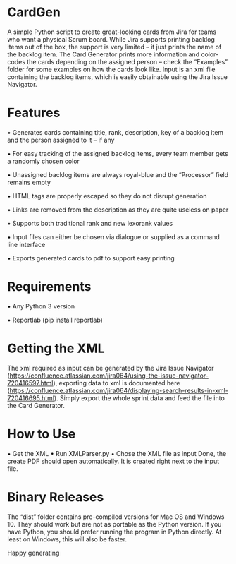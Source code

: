 # CardGen
A simple Python script to create great-looking cards from Jira for teams who want a physical Scrum board. 
While Jira supports printing backlog items out of the box, the support is very limited – it just prints the name of
the backlog item. The Card Generator prints more information and color-codes the cards depending on the assigned person
– check the “Examples” folder for some examples on how the cards look like. Input is an xml file containing the 
backlog items, which is easily obtainable using the Jira Issue Navigator.
# Features
•	Generates cards containing title, rank, description, key of a backlog item and the person assigned to it – if any

•	For easy tracking of the assigned backlog items, every team member gets a randomly chosen color

•	Unassigned backlog items are always royal-blue and the “Processor” field remains empty

•	HTML tags are properly escaped so they do not disrupt generation

•	Links are removed from the description as they are quite useless on paper

•	Supports both traditional rank and new lexorank values

•	Input files can either be chosen via dialogue or supplied as a command line interface

•	Exports generated cards to pdf to support easy printing

# Requirements
•	Any Python 3 version

•	Reportlab (pip install reportlab)

# Getting the XML
The xml required as input can be generated by the Jira Issue Navigator (https://confluence.atlassian.com/jira064/using-the-issue-navigator-720416597.html), 
exporting data to xml is documented here (https://confluence.atlassian.com/jira064/displaying-search-results-in-xml-720416695.html). 
Simply export the whole sprint data and feed the file into the Card Generator. 

# How to Use
•	Get the XML
•	Run XMLParser.py
•	Chose the XML file as input
Done, the create PDF should open automatically. It is created right next to the input file.

# Binary Releases
The “dist” folder contains pre-compiled versions for Mac OS and Windows 10. They should work but are not as portable 
as the Python version. If you have Python, you should prefer running the program in Python directly. 
At least on Windows, this will also be faster.

Happy generating 
